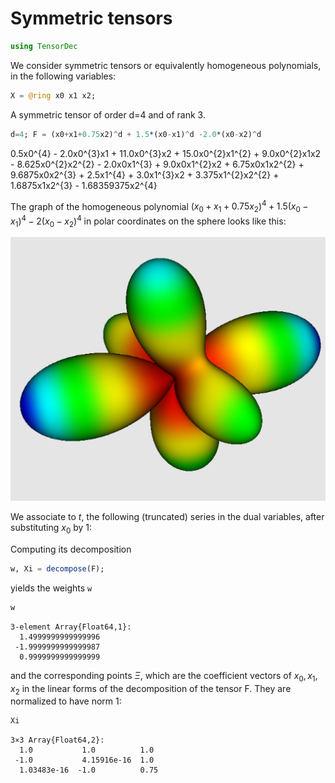 
# Symmetric tensors


```julia
using TensorDec
```

We consider symmetric tensors or equivalently homogeneous polynomials, in the following variables:


```julia
X = @ring x0 x1 x2;
```

A symmetric tensor of order d=4 and of rank 3.


```julia
d=4; F = (x0+x1+0.75x2)^d + 1.5*(x0-x1)^d -2.0*(x0-x2)^d
```




0.5x0^{4} - 2.0x0^{3}x1 + 11.0x0^{3}x2 + 15.0x0^{2}x1^{2} + 9.0x0^{2}x1x2 - 8.625x0^{2}x2^{2} - 2.0x0x1^{3} + 9.0x0x1^{2}x2 + 6.75x0x1x2^{2} + 9.6875x0x2^{3} + 2.5x1^{4} + 3.0x1^{3}x2 + 3.375x1^{2}x2^{2} + 1.6875x1x2^{3} - 1.68359375x2^{4}



The graph of the homogeneous polynomial $(x_0+x_1+0.75x_2)^4 + 1.5(x_0-x_1)^4 -2(x_0-x_2)^4$ in polar coordinates on the sphere looks like this:

![tensor](tensor.png)

We associate to $t$, the following (truncated) series in the dual variables, after substituting $x_0$ by 1:

Computing its decomposition


```julia
w, Xi = decompose(F);
```

yields the weights `w`


```julia
w
```




    3-element Array{Float64,1}:
      1.4999999999999996
     -1.9999999999999987
      0.9999999999999999



and the corresponding points $\Xi$, which are the coefficient vectors of $x_0, x_1, x_2$ in the linear forms of the decomposition of the tensor F. They are normalized to have norm 1:


```julia
Xi
```




    3×3 Array{Float64,2}:
      1.0           1.0          1.0 
     -1.0           4.15916e-16  1.0 
      1.03483e-16  -1.0          0.75


